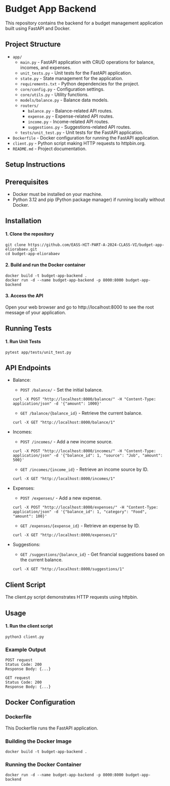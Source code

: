 # Budget App Backend
This repository contains the backend for a budget management application built using FastAPI and Docker.

## Project Structure
* `app/`
    * `main.py` - FastAPI application with CRUD operations for balance, incomes, and expenses.
    * `unit_tests.py` - Unit tests for the FastAPI application.
    * `state.py` - State management for the application.
    * `requirements.txt` - Python dependencies for the project.
    * `core/config.py` -  Configuration settings.
    * `core/utils.py` - Utility functions.
    * `models/balance.py` - Balance data models.
    * `routers/`
        * `balance.py` - Balance-related API routes.
        * `expense.py` - Expense-related API routes.
        * `income.py` - Income-related API routes.
        * `suggestions.py` - Suggestions-related API routes.
    * `tests/unit_test.py` - Unit tests for the FastAPI application.
* `Dockerfile` - Docker configuration for running the FastAPI application.
* `client.py` - Python script making HTTP requests to httpbin.org.
* `README.md` - Project documentation.

## Setup Instructions
## Prerequisites
* Docker must be installed on your machine.
* Python 3.12 and pip (Python package manager) if running locally without Docker.

## Installation
#### 1. Clone the repository
```
git clone https://github.com/EASS-HIT-PART-A-2024-CLASS-VI/budget-app-eliorabaev.git 
cd budget-app-eliorabaev
```
#### 2. Build and run the Docker container
```
docker build -t budget-app-backend .
docker run -d --name budget-app-backend -p 8000:8000 budget-app-backend
```
#### 3. Access the API
Open your web browser and go to http://localhost:8000 to see the root message of your application.

## Running Tests
#### 1. Run Unit Tests
```
pytest app/tests/unit_test.py
```
## API Endpoints
* Balance:
    * `POST /balance/` - Set the initial balance.
     ```
     curl -X POST "http://localhost:8000/balance/" -H "Content-Type: application/json" -d '{"amount": 1000}'
     ```
    * `GET /balance/{balance_id}` - Retrieve the current balance.
     ```
     curl -X GET "http://localhost:8000/balance/1"
     ```
* Incomes:
    * `POST /incomes/` - Add a new income source.
     ```
     curl -X POST "http://localhost:8000/incomes/" -H "Content-Type: application/json" -d '{"balance_id": 1, "source": "Job", "amount": 500}'
     ```
    * `GET /incomes/{income_id}` - Retrieve an income source by ID.
     ```
     curl -X GET "http://localhost:8000/incomes/1"
     ```
* Expenses:
    * `POST /expenses/` - Add a new expense.
     ```
     curl -X POST "http://localhost:8000/expenses/" -H "Content-Type: application/json" -d '{"balance_id": 1, "category": "Food", "amount": 100}'
     ```
    * `GET /expenses/{expense_id}` - Retrieve an expense by ID.
     ```
     curl -X GET "http://localhost:8000/expenses/1"
     ```

* Suggestions:
    * `GET /suggestions/{balance_id}` - Get financial suggestions based on the current balance.
     ```
     curl -X GET "http://localhost:8000/suggestions/1"
     ```

## Client Script
The client.py script demonstrates HTTP requests using httpbin.

## Usage
#### 1. Run the client script
```
python3 client.py
```
### Example Output
```
POST request
Status Code: 200
Response Body: {...}

GET request
Status Code: 200
Response Body: {...}
```
## Docker Configuration
### Dockerfile
This Dockerfile runs the FastAPI application.

### Building the Docker Image
```
docker build -t budget-app-backend .
```
### Running the Docker Container
```
docker run -d --name budget-app-backend -p 8000:8000 budget-app-backend
```

